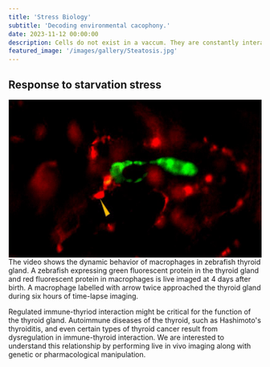 ```yaml
---
title: 'Stress Biology'
subtitle: 'Decoding environmental cacophony.'
date: 2023-11-12 00:00:00
description: Cells do not exist in a vaccum. They are constantly interacting with their environment. We are interested in live imaging of the cellular interactions. With this, we want to understand how cell behavior is shaped by their neighbours during health and disease.
featured_image: '/images/gallery/Steatosis.jpg'
---
```


## Response to starvation stress

<img src="/images/demo/animation1.gif" alt="Sumeet" style="float:left;width:600px;height:314px;margin:0px 30px 0px 0px">  

The video shows the dynamic behavior of macrophages in zebrafish thyroid gland. A zebrafish expressing green fluorescent protein in the thyroid gland and red fluorescent protein in macrophages is live imaged at 4 days after birth. A macrophage labelled with arrow twice approached the thyroid gland during six hours of time-lapse imaging. 

Regulated immune-thyriod interaction might be critical for the function of the thyroid gland. Autoimmune diseases of the thyroid, such as Hashimoto's thyroiditis, and even certain types of thyroid cancer result from dysregulation in immune-thyroid interaction. We are interested to understand this relationship by performing live in vivo imaging along with genetic or pharmacological manipulation. 